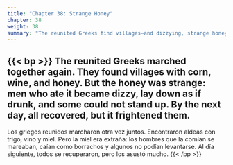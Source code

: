 ```yaml
---
title: "Chapter 38: Strange Honey"
chapter: 38
weight: 38
summary: "The reunited Greeks find villages—and dizzying, strange honey."
---
```


{{< bp >}}
The reunited Greeks marched together again. They found villages with corn, wine, and honey. But the honey was strange: men who ate it became dizzy, lay down as if drunk, and some could not stand up. By the next day, all recovered, but it frightened them.
---
Los griegos reunidos marcharon otra vez juntos. Encontraron aldeas con trigo, vino y miel. Pero la miel era extraña: los hombres que la comían se mareaban, caían como borrachos y algunos no podían levantarse. Al día siguiente, todos se recuperaron, pero los asustó mucho.
{{< /bp >}}

